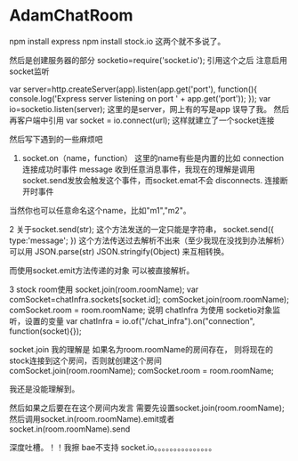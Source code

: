 AdamChatRoom
============

npm install express
npm install stock.io
这两个就不多说了。

然后是创建服务器的部分
socketio=require('socket.io');
引用这个之后
注意启用socket监听

var server=http.createServer(app).listen(app.get('port'), function(){
  console.log('Express server listening on port ' + app.get('port'));
});
var io=socketio.listen(server);
这里的是server，网上有的写是app 误导了我。
然后再客户端中引用
 var socket = io.connect(url);
这样就建立了一个socket连接

然后写下遇到的一些麻烦吧
1.  socket.on（name，function）
这里的name有些是内置的比如
connection
连接成功时事件
message
收到任意消息事件，我现在的理解是调用socket.send发放会触发这个事件，而socket.emat不会
disconnects.
连接断开时事件

当然你也可以任意命名这个name，比如"m1","m2"。

2  关于socket.send(str);
这个方法发送的一定只能是字符串， 
socket.send({
   type:'message';
})
这个方法传送过去解析不出来（至少我现在没找到办法解析）
可以用
JSON.parse(str)
JSON.stringify(Object)
来互相转换。

而使用socket.emit方法传递的对象 可以被直接解析。 

3 stock room使用
         socket.join(room.roomName);
         var comSocket=chatInfra.sockets[socket.id];
         comSocket.join(room.roomName);
         comSocket.room = room.roomName;
说明 chatInfra 为使用 socketio对象监听，设置的变量
var chatInfra = io.of("/chat_infra").on("connection", function(socket){});

socket.join 我的理解是 如果名为room.roomName的房间存在， 则将现在的stock连接到这个房间，否则就创建这个房间
   comSocket.join(room.roomName);
   comSocket.room = room.roomName;

我还是没能理解到。

然后如果之后要在在这个房间内发言
需要先设置socket.join(room.roomName);
然后调用socket.in(room.roomName).emit或者socket.in(room.roomName).send


深度吐槽。！！我擦 bae不支持 socket.io。。。。。。。。。。。。。。。
